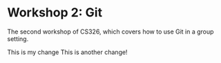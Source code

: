 # Workshop 2: Git

The second workshop of CS326, which covers how to use Git in a group setting.

This is my change
This is another change!
